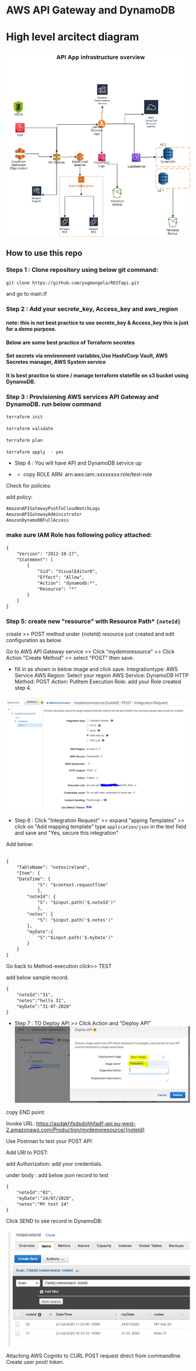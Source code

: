 # AWS API Gateway and DynamoDB

# High level arcitect diagram

![GitHub Logo](/images/RESTapi_HighOverview.png)

## How to use this repo

### Steps 1 : Clone repository using below git command:

```
git clone https://github.com/yogmangela/RESTapi.git
```

and go to main.tf

### Step 2 : Add your secrete_key, Access_key and aws_region

#### note: this is not best practice to use secrete_key & Access_key  this is just for a demo purpose.

#### Below are some best practice of Terraform secretes

#### Set secrets via environment variables,Use HashiCorp Vault, AWS Secretes manager, AWS System service

#### It is best practice to store / manage terraform statefile on s3 bucket using DynamoDB.

### Step 3 : Provisioning AWS services API Gateway and DynamoDB. run below command

```
terraform init

terraform validate 

terraform plan

terraform apply  - yes
```

- Step 4 : You will have API and DynamoDB service up

- - copy ROLE ARN: arn:aws:iam::xxxxxxxx:role/test-role

Check for policies:

add policy: 
```
AmazonAPIGatewayPushToCloudWatchLogs
AmazonAPIGatewayAdministrator 
AmazonDynamoDBFullAccess

```

### make sure IAM Role has following policy attached:

```
{
    "Version": "2012-10-17",
    "Statement": [
        {
            "Sid": "VisualEditor0",
            "Effect": "Allow",
            "Action": "dynamodb:*",
            "Resource": "*"
        }
    ]
}
```

###  Step 5: create new "resource" with Resource Path* ```{noteId}```

create >> POST method under {noteId} resource just created and edit configuration as below.


Go to AWS API Gateway service >> Click "mydemoresource" >> Click Action "Create Method" >> select "POST" then save. 

- fill in as shown in below image and click save.
Integrationtype: AWS Service
AWS Region: Select your region
AWS Service: DynamoDB
HTTP Method: POST
Action: PutItem
Execution Role: add your Role created step 4.

![GitHub Logo](/images/AWS_APIGateway.png)


- Step 6 : Click "Integration Request"  >> expand "apping Templates" >> click on "Add mapping template" type ```application/json``` in the text field and save and "Yes, secure this integration" 

Add below:

```

{ 
    "TableName": "notesireland",
    "Item": {
    "DateTime": {
            "S": "$context.requestTime"
            },
        "noteId": {
            "S": "$input.path('$.noteId')"
            },
        "notes": {
            "S": "$input.path('$.notes')"
        },
        "myDate":{
            "S":"$input.path('$.myDate')"
        }
    }
}

```

Go back to Method-execution click>> TEST

add below sample record.
```
{
    "noteId":"31",
    "notes":"hello 31",
    "myDate":"31-07-2020"
}
```

- Step 7 : TO Deploy API >> Click Action and "Deploy API"
![GitHub Logo](/images/Deploy_API.PNG)

copy  END point: 

Invoke URL: https://asdakhfsdsdohhfadf-api.eu-west-2.amazonaws.com/Production/mydemoresource/{noteId}

Use Postman to test your POST API:

Add URI to POST:

add Authorization: add your credentials.


under body : add below json record to test

```
{
	"noteId":"02",
	"myDate":"24/07/2020",
	"notes":"MY test 24"
}
```

Click SEND to see record in DynamoDB:

![GitHub Logo](/images/DynamoRecords.PNG)


Attaching AWS Cognito to CURL POST request direct from commandline. Create user pool/ token.
